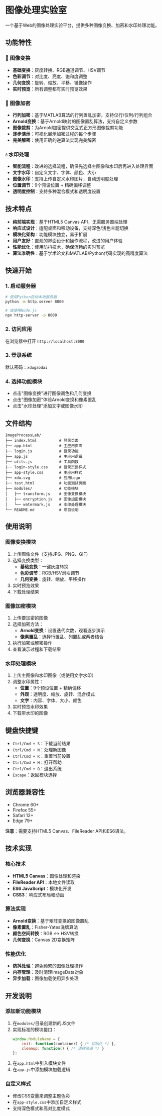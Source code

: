 # 图像处理实验室

一个基于Web的图像处理实验平台，提供多种图像变换、加密和水印处理功能。

## 功能特性

### 🎨 图像变换
- **基础变换**：灰度转换、RGB通道调节、HSV调节
- **色彩调节**：对比度、亮度、饱和度调整
- **几何变换**：旋转、缩放、平移、镜像操作
- **实时预览**：所有调整都有实时预览效果

### 🔐 图像加密
- **行列加密**：基于MATLAB算法的行列置乱加密，支持仅行/仅列/行列组合
- **Arnold变换**：基于Arnold映射的图像置乱算法，支持自定义参数
- **图像裁剪**：为Arnold加密提供交互式正方形图像裁剪功能
- **逐步演示**：可视化展示加密过程的每个步骤
- **完美解密**：使用正确的逆算法实现完美解密

### 💧 水印处理
- **智能流程**：改进的选择流程，确保先选择主图像和水印后再进入处理界面
- **文字水印**：自定义文字、字体、颜色、大小
- **图像水印**：支持上传自定义水印图片，自动透明度处理
- **位置调节**：9个预设位置 + 精确偏移调整
- **透明度控制**：支持多种混合模式和透明度设置

## 技术特点

- **纯前端实现**：基于HTML5 Canvas API，无需服务器端处理
- **响应式设计**：适配桌面和移动设备，支持深色/浅色主题切换
- **模块化架构**：功能模块独立，易于扩展
- **用户友好**：直观的界面设计和操作流程，改进的用户体验
- **性能优化**：使用防抖技术，确保流畅的实时预览
- **算法准确性**：基于学术论文和MATLAB/Python代码实现的高精度算法

## 快速开始

### 1. 启动服务器
```bash
# 使用Python启动本地服务器
python -m http.server 8000

# 或使用Node.js
npx http-server -p 8000
```

### 2. 访问应用
在浏览器中打开 `http://localhost:8000`

### 3. 登录系统
默认密码：`xdugaodai`

### 4. 选择功能模块
- 点击"图像变换"进行图像调色和几何变换
- 点击"图像加密"体验Arnold变换和像素置乱
- 点击"水印处理"添加文字或图像水印

## 文件结构

```
ImageProcessLab/
├── index.html          # 登录页面
├── app.html            # 主应用页面
├── login.js            # 登录功能
├── app.js              # 主应用逻辑
├── utils.js            # 工具函数
├── login-style.css     # 登录页面样式
├── app-style.css       # 主应用样式
├── xdu.svg             # 应用Logo
├── test.html           # 功能测试页面
├── modules/            # 功能模块
│   ├── transform.js    # 图像变换模块
│   ├── encryption.js   # 图像加密模块
│   └── watermark.js    # 水印处理模块
└── README.md           # 项目说明
```

## 使用说明

### 图像变换模块
1. 上传图像文件（支持JPG、PNG、GIF）
2. 选择变换类型：
   - **基础变换**：一键灰度转换
   - **色彩调节**：RGB/HSV滑块调节
   - **几何变换**：旋转、缩放、平移操作
3. 实时预览效果
4. 下载处理结果

### 图像加密模块
1. 上传要加密的图像
2. 选择加密方法：
   - **Arnold变换**：设置迭代次数，观看逐步演示
   - **像素置乱**：选择行置乱、列置乱或两者结合
3. 执行加密或解密操作
4. 查看演示过程和下载结果

### 水印处理模块
1. 上传主图像和水印图像（或使用文字水印）
2. 调整水印属性：
   - **位置**：9个预设位置 + 精确偏移
   - **外观**：透明度、缩放、旋转、混合模式
   - **文字**：内容、字体、大小、颜色
3. 实时预览水印效果
4. 下载带水印的图像

## 键盘快捷键

- `Ctrl/Cmd + S`：下载当前结果
- `Ctrl/Cmd + N`：处理新图像
- `Ctrl/Cmd + R`：重置当前设置
- `Ctrl/Cmd + H`：打开帮助
- `Ctrl/Cmd + Q`：退出系统
- `Escape`：返回模块选择

## 浏览器兼容性

- Chrome 60+
- Firefox 55+
- Safari 12+
- Edge 79+

**注意**：需要支持HTML5 Canvas、FileReader API和ES6语法。

## 技术实现

### 核心技术
- **HTML5 Canvas**：图像处理和渲染
- **FileReader API**：本地文件读取
- **ES6 JavaScript**：模块化开发
- **CSS3**：响应式布局和动画

### 算法实现
- **Arnold变换**：基于矩阵变换的图像置乱
- **像素置乱**：Fisher-Yates洗牌算法
- **颜色空间转换**：RGB ↔ HSV转换
- **几何变换**：Canvas 2D变换矩阵

### 性能优化
- **防抖处理**：避免频繁的图像处理操作
- **内存管理**：及时清理ImageData对象
- **异步加载**：图像加载使用异步处理

## 开发说明

### 添加新功能模块
1. 在`modules/`目录创建新的JS文件
2. 实现标准的模块接口：
   ```javascript
   window.ModuleName = {
       init: function(container) { /* 初始化 */ },
       cleanup: function() { /* 清理资源 */ }
   };
   ```
3. 在`app.html`中引入模块文件
4. 在`app.js`中添加模块加载逻辑

### 自定义样式
- 修改CSS变量来调整主题色彩
- 在`app-style.css`中添加自定义样式
- 支持深色模式和高对比度模式